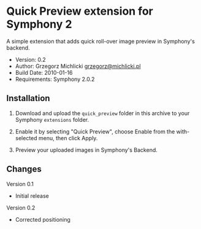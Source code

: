 Quick Preview extension for Symphony 2
======================================

A simple extension that adds quick roll-over image preview in Symphony's backend.

- Version: 0.2
- Author: Grzegorz Michlicki <grzegorz@michlicki.pl>
- Build Date: 2010-01-16
- Requirements: Symphony 2.0.2

## Installation

1. Download and upload the `quick_preview` folder in this archive to your Symphony `extensions` folder.

2. Enable it by selecting "Quick Preview", choose Enable from the with-selected menu, then click Apply.

3. Preview your uploaded images in Symphony's Backend.

## Changes

Version 0.1

- Initial release

Version 0.2

- Corrected positioning
